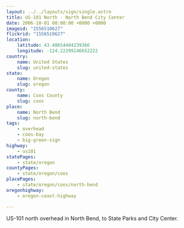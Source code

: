 ```yaml
---
layout: ../../layouts/sign/single.astro
title: US-101 North - North Bend City Center
date: 2006-10-01 00:00:00 +0000 +0000
imageid: "1556510627"
flickrid: "1556510627"
location:
    latitude: 43.40654404239366
    longitude: -124.22299146652222
country:
    name: United States
    slug: united-states
state:
    name: Oregon
    slug: oregon
county:
    name: Coos County
    slug: coos
place:
    name: North Bend
    slug: north-bend
tags:
    - overhead
    - coos-bay
    - big-green-sign
highway:
    - us101
statePages:
    - state/oregon
countyPages:
    - state/oregon/coos
placePages:
    - state/oregon/coos/north-bend
oregonhighway:
    - oregon-coast-highway

---
```

US-101 north overhead in North Bend, to State Parks and City Center.